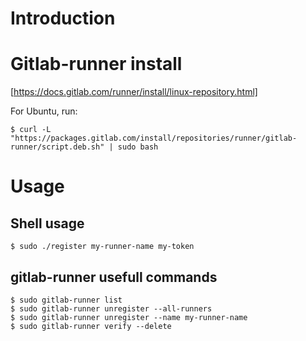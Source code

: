 # Introduction

# Gitlab-runner install

[https://docs.gitlab.com/runner/install/linux-repository.html]

For Ubuntu, run:
```
$ curl -L "https://packages.gitlab.com/install/repositories/runner/gitlab-runner/script.deb.sh" | sudo bash

```

# Usage

## Shell usage
```
$ sudo ./register my-runner-name my-token
```

## gitlab-runner usefull commands
```
$ sudo gitlab-runner list
$ sudo gitlab-runner unregister --all-runners
$ sudo gitlab-runner unregister --name my-runner-name
$ sudo gitlab-runner verify --delete
```
